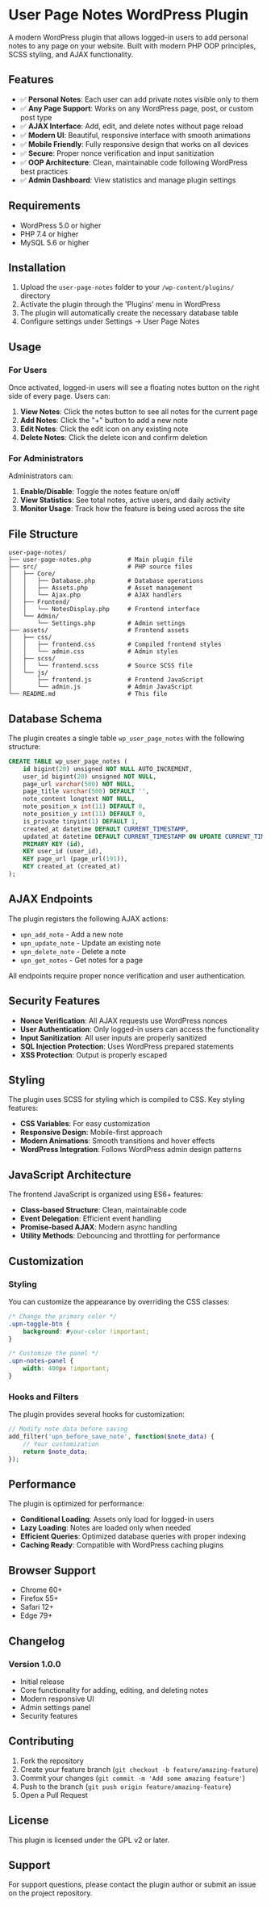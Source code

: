 # User Page Notes WordPress Plugin

A modern WordPress plugin that allows logged-in users to add personal notes to any page on your website. Built with modern PHP OOP principles, SCSS styling, and AJAX functionality.

## Features

- ✅ **Personal Notes**: Each user can add private notes visible only to them
- ✅ **Any Page Support**: Works on any WordPress page, post, or custom post type
- ✅ **AJAX Interface**: Add, edit, and delete notes without page reload
- ✅ **Modern UI**: Beautiful, responsive interface with smooth animations
- ✅ **Mobile Friendly**: Fully responsive design that works on all devices
- ✅ **Secure**: Proper nonce verification and input sanitization
- ✅ **OOP Architecture**: Clean, maintainable code following WordPress best practices
- ✅ **Admin Dashboard**: View statistics and manage plugin settings

## Requirements

- WordPress 5.0 or higher
- PHP 7.4 or higher
- MySQL 5.6 or higher

## Installation

1. Upload the `user-page-notes` folder to your `/wp-content/plugins/` directory
2. Activate the plugin through the 'Plugins' menu in WordPress
3. The plugin will automatically create the necessary database table
4. Configure settings under Settings → User Page Notes

## Usage

### For Users

Once activated, logged-in users will see a floating notes button on the right side of every page. Users can:

1. **View Notes**: Click the notes button to see all notes for the current page
2. **Add Notes**: Click the "+" button to add a new note
3. **Edit Notes**: Click the edit icon on any existing note
4. **Delete Notes**: Click the delete icon and confirm deletion

### For Administrators

Administrators can:

1. **Enable/Disable**: Toggle the notes feature on/off
2. **View Statistics**: See total notes, active users, and daily activity
3. **Monitor Usage**: Track how the feature is being used across the site

## File Structure

```
user-page-notes/
├── user-page-notes.php          # Main plugin file
├── src/                         # PHP source files
│   ├── Core/
│   │   ├── Database.php         # Database operations
│   │   ├── Assets.php           # Asset management
│   │   └── Ajax.php             # AJAX handlers
│   ├── Frontend/
│   │   └── NotesDisplay.php     # Frontend interface
│   └── Admin/
│       └── Settings.php         # Admin settings
├── assets/                      # Frontend assets
│   ├── css/
│   │   ├── frontend.css         # Compiled frontend styles
│   │   └── admin.css            # Admin styles
│   ├── scss/
│   │   └── frontend.scss        # Source SCSS file
│   └── js/
│       ├── frontend.js          # Frontend JavaScript
│       └── admin.js             # Admin JavaScript
└── README.md                    # This file
```

## Database Schema

The plugin creates a single table `wp_user_page_notes` with the following structure:

```sql
CREATE TABLE wp_user_page_notes (
    id bigint(20) unsigned NOT NULL AUTO_INCREMENT,
    user_id bigint(20) unsigned NOT NULL,
    page_url varchar(500) NOT NULL,
    page_title varchar(500) DEFAULT '',
    note_content longtext NOT NULL,
    note_position_x int(11) DEFAULT 0,
    note_position_y int(11) DEFAULT 0,
    is_private tinyint(1) DEFAULT 1,
    created_at datetime DEFAULT CURRENT_TIMESTAMP,
    updated_at datetime DEFAULT CURRENT_TIMESTAMP ON UPDATE CURRENT_TIMESTAMP,
    PRIMARY KEY (id),
    KEY user_id (user_id),
    KEY page_url (page_url(191)),
    KEY created_at (created_at)
);
```

## AJAX Endpoints

The plugin registers the following AJAX actions:

- `upn_add_note` - Add a new note
- `upn_update_note` - Update an existing note
- `upn_delete_note` - Delete a note
- `upn_get_notes` - Get notes for a page

All endpoints require proper nonce verification and user authentication.

## Security Features

- **Nonce Verification**: All AJAX requests use WordPress nonces
- **User Authentication**: Only logged-in users can access the functionality
- **Input Sanitization**: All user inputs are properly sanitized
- **SQL Injection Protection**: Uses WordPress prepared statements
- **XSS Protection**: Output is properly escaped

## Styling

The plugin uses SCSS for styling which is compiled to CSS. Key styling features:

- **CSS Variables**: For easy customization
- **Responsive Design**: Mobile-first approach
- **Modern Animations**: Smooth transitions and hover effects
- **WordPress Integration**: Follows WordPress admin design patterns

## JavaScript Architecture

The frontend JavaScript is organized using ES6+ features:

- **Class-based Structure**: Clean, maintainable code
- **Event Delegation**: Efficient event handling
- **Promise-based AJAX**: Modern async handling
- **Utility Methods**: Debouncing and throttling for performance

## Customization

### Styling

You can customize the appearance by overriding the CSS classes:

```css
/* Change the primary color */
.upn-toggle-btn {
    background: #your-color !important;
}

/* Customize the panel */
.upn-notes-panel {
    width: 400px !important;
}
```

### Hooks and Filters

The plugin provides several hooks for customization:

```php
// Modify note data before saving
add_filter('upn_before_save_note', function($note_data) {
    // Your customization
    return $note_data;
});
```

## Performance

The plugin is optimized for performance:

- **Conditional Loading**: Assets only load for logged-in users
- **Lazy Loading**: Notes are loaded only when needed
- **Efficient Queries**: Optimized database queries with proper indexing
- **Caching Ready**: Compatible with WordPress caching plugins

## Browser Support

- Chrome 60+
- Firefox 55+
- Safari 12+
- Edge 79+

## Changelog

### Version 1.0.0
- Initial release
- Core functionality for adding, editing, and deleting notes
- Modern responsive UI
- Admin settings panel
- Security features

## Contributing

1. Fork the repository
2. Create your feature branch (`git checkout -b feature/amazing-feature`)
3. Commit your changes (`git commit -m 'Add some amazing feature'`)
4. Push to the branch (`git push origin feature/amazing-feature`)
5. Open a Pull Request

## License

This plugin is licensed under the GPL v2 or later.

## Support

For support questions, please contact the plugin author or submit an issue on the project repository. 